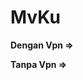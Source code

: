 # MvKu
<b>Dengan Vpn => <p href='https://aphv.github.io/MvKu/'></p></b>
<b>Tanpa Vpn => <p href='https://aphv.github.io/MvKu/no/novpn.html'></p></b>
